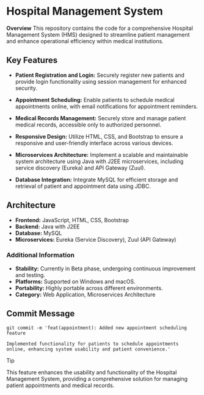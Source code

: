 <!--
**Hospital Management System**

**Description:** This document provides an overview of the Hospital Management System, its features, and usage.

**Key Features**

- Patient Registration: Allows new patients to create accounts by providing necessary details such as name, email, and medical history. Data is securely stored in the MySQL database.
- Patient Login: Provides existing patients with a login interface to access their accounts. Authentication is implemented using session management techniques.
- Session Management: Ensures secure session handling to prevent unauthorized access and maintain patient privacy throughout their interaction with the application.
- Responsive Design: Utilizes HTML, CSS, and Bootstrap to create a responsive and user-friendly interface, ensuring seamless accessibility across various devices and screen sizes.
- Database Integration: Integrates MySQL database to store patient and appointment information securely and efficiently. Utilizes JDBC for database connectivity and data manipulation operations.
- Appointment Scheduling: Added a user-friendly interface for scheduling medical appointments with doctors. Patients can select available time slots and receive confirmation.
- Notifications: Implemented email notifications to remind patients of upcoming appointments.
- Medical Records: Secure storage and retrieval of patient medical records, accessible to authorized personnel only.
- Microservices Architecture: Utilizes J2EE microservices for handling different parts of the application, ensuring scalability and maintainability.
- Service Discovery and API Gateway: Implemented Eureka for service discovery and Zuul as an API Gateway to manage routing and load balancing.


**Architecture:**

- **Frontend:** JavaScript, HTML, CSS
- **Backend:** Java with J2EE
- **Database:** MySQL
- **Microservices:**
  - Service discovery using Eureka
  - API Gateway with Zuul

**Additional Sections:**

- **Stability:** Currently in Beta.
- **Platforms:** Windows, macOS
- **Portability:** Highly portable across different environments.
- **Category:** Web Application, Microservices Architecture

**Commit Message:**


git commit -m 'feat(appointment): Added new appointment scheduling feature

Implemented the functionality to allow users to schedule medical appointments online. 


This feature enhances the usability and functionality of the Hospital Management System, providing a comprehensive solution for managing patient appointments and medical records.
-->
# Hospital Management System
**Overview**
This repository contains the code for a comprehensive Hospital Management System (HMS) designed to streamline patient management and enhance operational efficiency within medical institutions.

## Key Features
- **Patient Registration and Login:** Securely register new patients and provide login functionality using session management for enhanced security.

- **Appointment Scheduling:** Enable patients to schedule medical appointments online, with email notifications for appointment reminders.

- **Medical Records Management:** Securely store and manage patient medical records, accessible only to authorized personnel.

- **Responsive Design:** Utilize HTML, CSS, and Bootstrap to ensure a responsive and user-friendly interface across various devices.

- **Microservices Architecture:** Implement a scalable and maintainable system architecture using Java with J2EE microservices, including service discovery (Eureka) and API Gateway (Zuul).

- **Database Integration:** Integrate MySQL for efficient storage and retrieval of patient and appointment data using JDBC.

## Architecture
- **Frontend:** JavaScript, HTML, CSS, Bootstrap
- **Backend:** Java with J2EE
- **Database:** MySQL
- **Microservices:** Eureka (Service Discovery), Zuul (API Gateway)
### Additional Information
- **Stability:** Currently in Beta phase, undergoing continuous improvement and testing.
- **Platforms:** Supported on Windows and macOS.
- **Portability:** Highly portable across different environments.
- **Category:** Web Application, Microservices Architecture
## Commit Message
```
git commit -m 'feat(appointment): Added new appointment scheduling feature

Implemented functionality for patients to schedule appointments online, enhancing system usability and patient convenience.'

```
> [!TIP]
> This feature enhances the usability and functionality of the Hospital Management System, providing a comprehensive solution for managing patient appointments and medical records.
